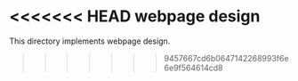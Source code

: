<<<<<<< HEAD
webpage design
=======
This directory implements webpage design.
>>>>>>> 9457667cd6b0647142268993f6e6e9f564614cd8
